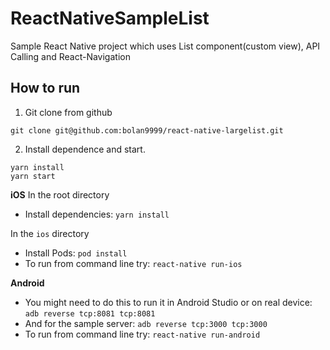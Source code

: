 # ReactNativeSampleList
Sample React Native project which uses List component(custom view), API Calling and React-Navigation

## How to run

1.  Git clone from github

```
git clone git@github.com:bolan9999/react-native-largelist.git

```

2.  Install dependence and start.

```
yarn install
yarn start
```

**iOS**
In the root directory
-   Install dependencies:  `yarn install`

In the  `ios`  directory
-   Install Pods:  `pod install`
-  To run from command line try:  `react-native run-ios`

**Android**
-   You might need to do this to run it in Android Studio or on real device:  `adb reverse tcp:8081 tcp:8081`
-   And for the sample server:  `adb reverse tcp:3000 tcp:3000`
-   To run from command line try:  `react-native run-android`
